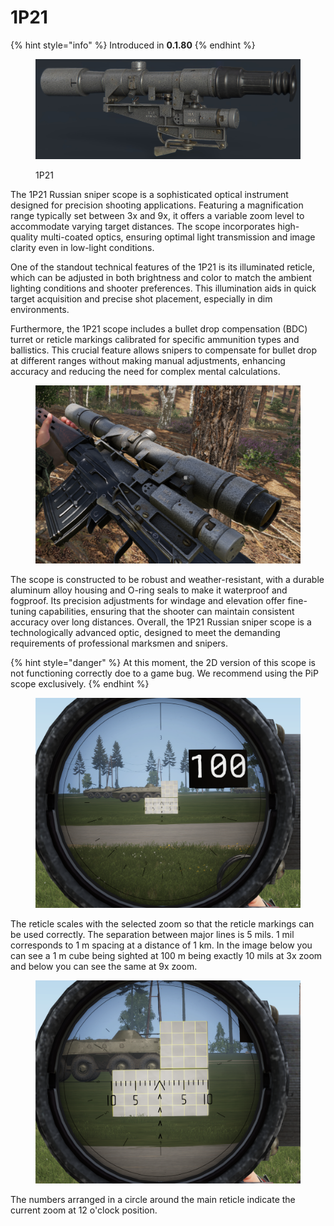 # 1P21

{% hint style="info" %}
Introduced in **0.1.80**
{% endhint %}

<figure><img src="../../../../../../.gitbook/assets/render_ps.jpg" alt=""><figcaption><p>1P21</p></figcaption></figure>

The 1P21 Russian sniper scope is a sophisticated optical instrument designed for precision shooting applications. Featuring a magnification range typically set between 3x and 9x, it offers a variable zoom level to accommodate varying target distances. The scope incorporates high-quality multi-coated optics, ensuring optimal light transmission and image clarity even in low-light conditions.

One of the standout technical features of the 1P21 is its illuminated reticle, which can be adjusted in both brightness and color to match the ambient lighting conditions and shooter preferences. This illumination aids in quick target acquisition and precise shot placement, especially in dim environments.

Furthermore, the 1P21 scope includes a bullet drop compensation (BDC) turret or reticle markings calibrated for specific ammunition types and ballistics. This crucial feature allows snipers to compensate for bullet drop at different ranges without making manual adjustments, enhancing accuracy and reducing the need for complex mental calculations.

<figure><img src="../../../../../../.gitbook/assets/image (154).png" alt=""><figcaption></figcaption></figure>

The scope is constructed to be robust and weather-resistant, with a durable aluminum alloy housing and O-ring seals to make it waterproof and fogproof. Its precision adjustments for windage and elevation offer fine-tuning capabilities, ensuring that the shooter can maintain consistent accuracy over long distances. Overall, the 1P21 Russian sniper scope is a technologically advanced optic, designed to meet the demanding requirements of professional marksmen and snipers.

{% hint style="danger" %}
At this moment, the 2D version of this scope is not functioning correctly doe to a game bug. We recommend using the PiP scope exclusively.
{% endhint %}

<figure><img src="../../../../../../.gitbook/assets/image (155).png" alt=""><figcaption></figcaption></figure>

The reticle scales with the selected zoom so that the reticle markings can be used correctly. The separation between major lines is 5 mils. 1 mil corresponds to 1 m spacing at a distance of 1 km. In the image below you can see a 1 m cube being sighted at 100 m being exactly 10 mils at 3x zoom and below you can see the same at 9x zoom.

<figure><img src="../../../../../../.gitbook/assets/image (156).png" alt=""><figcaption></figcaption></figure>

The numbers arranged in a circle around the main reticle indicate the current zoom at 12 o'clock position.

